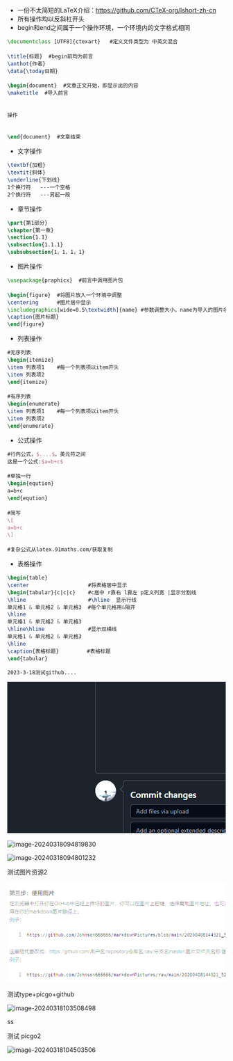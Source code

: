 * 一份不太简短的LaTeX介绍：https://github.com/CTeX-org/lshort-zh-cn
* 所有操作均以反斜杠开头
* begin和end之间属于一个操作环境，一个环境内的文字格式相同

```latex
\documentclass [UTF8]{ctexart}   #定义文件类型为 中英文混合

\title{标题}  #begin前均为前言
\anthot{作者}
\data{\today日期}

\begin{document}  #文章正文开始，即显示出的内容
\maketitle  #导入前言


操作


\end{document}  #文章结束
```

* 文字操作

```latex
\textbf{加粗}
\textit{斜体}
\underline{下划线}
1个换行符   ---一个空格
2个换行符   ---另起一段
```

* 章节操作

```latex
\part{第1部分}
\chapter{第一章}
\section{1.1}
\subsection{1.1.1}
\subsubsection{1，1，1，1}
```

* 图片操作

```latex
\usepackage{praphicx}  #前言中调用图片包

\begin{figure}  #将图片放入一个环境中调整
\centering      #图片居中显示
\includegraphics[wide=0.5\textwidth]{name} #参数调整大小，name为导入的图片名称
\caption{图片标题}
\end{figure}

```

* 列表操作

```latex
#无序列表
\begin{itemize}
\item 列表项1    #每一个列表项以item开头
\item 列表项2
\end{itemize}

#有序列表
\begin{enumerate}
\item 列表项1    #每一个列表项以item开头
\item 列表项2
\end{enumerate}
```

* 公式操作

```latex
#行内公式，$....$，美元符之间
这是一个公式:$a=b+c$

#单独一行
\begin{eqution}
a=b+c
\end{eqution}

#简写
\[
a=b+c
\]

#复杂公式从latex.91maths.com/获取复制
```

* 表格操作

```latex
\begin{table}
\center                   #将表格居中显示
\begin{tabular}{c|c|c}    #c居中 r靠右 l靠左 p定义列宽 |显示分割线
\hline                    #\hline  显示行线
单元格1 & 单元格2 & 单元格3  #每个单元格用&隔开
\hline
单元格1 & 单元格2 & 单元格3
\hline\hline              #显示双横线
单元格1 & 单元格2 & 单元格3
\hline
\caption{表格标题}         #表格标题
\end{tabular}
```





`2023-3-18测试github....`

![github图片](https://github.com/ZhangYuQiao326/study-nodes/blob/main/picture/image.png?raw=true)

![image-20240318094819830](C:\Users\zhang\AppData\Roaming\Typora\typora-user-images\image-20240318094819830.png)

![image-20240318094801232](C:\Users\zhang\AppData\Roaming\Typora\typora-user-images\image-20240318094801232.png)



测试图片资源2

![资源](https://github.com/ZhangYuQiao326/study_nodes_pictures/blob/main/image.png?raw=true)

测试type+picgo+github

![image-20240318103508498](https://cdn.jsdelivr.net/gh/ZhangYuQiao326/study_nodes_pictures@main/img/image-20240318103508498.png)

ss

测试 picgo2

![image-20240318104503506](https://cdn.jsdelivr.net/gh/ZhangYuQiao326/study_nodes_pictures@main/img/image-20240318104503506.png)
